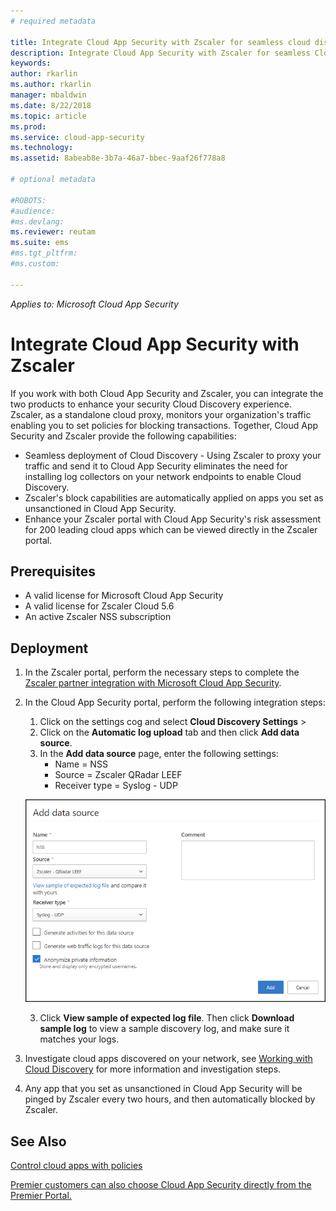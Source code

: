 ```yaml
---
# required metadata

title: Integrate Cloud App Security with Zscaler for seamless cloud discovery and automated block sanctioned apps | Microsoft Docs
description: Integrate Cloud App Security with Zscaler for seamless Cloud Discovery and automated block of sanctioned apps.
keywords:
author: rkarlin
ms.author: rkarlin
manager: mbaldwin
ms.date: 8/22/2018
ms.topic: article
ms.prod:
ms.service: cloud-app-security
ms.technology:
ms.assetid: 8abeab8e-3b7a-46a7-bbec-9aaf26f778a8

# optional metadata

#ROBOTS:
#audience:
#ms.devlang:
ms.reviewer: reutam
ms.suite: ems
#ms.tgt_pltfrm:
#ms.custom:

---
```

*Applies to: Microsoft Cloud App Security*

# Integrate Cloud App Security with Zscaler

If you work with both Cloud App Security and Zscaler, you can integrate the two products to enhance your security Cloud Discovery experience. Zscaler, as a standalone cloud proxy, monitors your organization's traffic enabling you to set policies for blocking transactions. Together, Cloud App Security and Zscaler provide the following capabilities:

- Seamless deployment of Cloud Discovery - Using Zscaler to proxy your traffic and send it to Cloud App Security eliminates the need for installing log collectors on your network endpoints to enable Cloud Discovery.
- Zscaler's block capabilities are automatically applied on apps you set as unsanctioned in Cloud App Security.
- Enhance your Zscaler portal with Cloud App Security's risk assessment for 200 leading cloud apps which can be viewed directly in the Zscaler portal.
	

## Prerequisites

- A valid license for Microsoft Cloud App Security
- A valid license for Zscaler Cloud 5.6
- An active Zscaler NSS subscription 

## Deployment

1. In the Zscaler portal, perform the necessary steps to complete the [Zscaler partner integration with Microsoft Cloud App Security](https://help.zscaler.com/zia/configuring-mcas-integration).
2. In the Cloud App Security portal, perform the following integration steps:
    1. Click on the settings cog and select **Cloud Discovery Settings** > 
    2. Click on the **Automatic log upload** tab and then click **Add data source**.
	3. In the **Add data source** page, enter the following settings:
		- Name = NSS
		- Source = Zscaler QRadar LEEF
		- Receiver type = Syslog - UDP

	![data source zscaler](./media/data-source-zscaler.png)

	3. Click **View sample of expected log file**. Then click **Download sample log** to view a sample discovery log, and make sure it matches your logs.<br>
    
3. Investigate cloud apps discovered on your network, see [Working with Cloud Discovery](working-with-cloud-discovery-data.md) for more information and investigation steps.
 
4. Any app that you set as unsanctioned in Cloud App Security will be pinged by Zscaler every two hours, and then automatically blocked by Zscaler. 
	
	
	
	
	

 
## See Also  
[Control cloud apps with policies](control-cloud-apps-with-policies.md)   

[Premier customers can also choose Cloud App Security directly from the Premier Portal.](https://premier.microsoft.com/)  
  
  